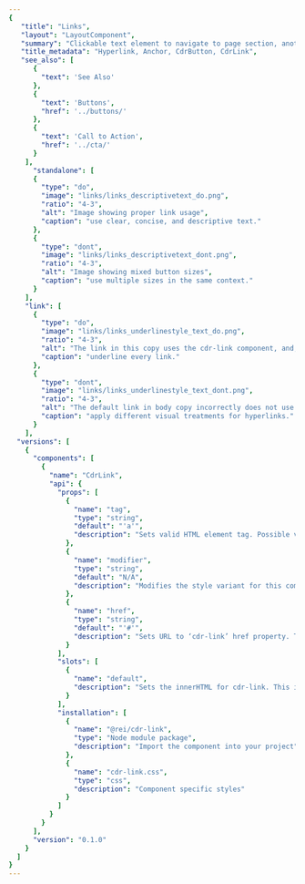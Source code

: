 ```yaml
---
{
   "title": "Links",
   "layout": "LayoutComponent",
   "summary": "Clickable text element to navigate to page section, another page or open an overlaid window such as modal dialog or popover",
   "title_metadata": "Hyperlink, Anchor, CdrButton, CdrLink",
   "see_also": [
      {
        "text": 'See Also'
      },
      {
        "text": 'Buttons',
        "href": '../buttons/'
      },
      {
        "text": 'Call to Action',
        "href": '../cta/'
      }
    ],
	  "standalone": [
      {
        "type": "do",
        "image": "links/links_descriptivetext_do.png",
        "ratio": "4-3",
        "alt": "Image showing proper link usage",
        "caption": "use clear, concise, and descriptive text."
      },
      {
        "type": "dont",
        "image": "links/links_descriptivetext_dont.png",
        "ratio": "4-3",
        "alt": "Image showing mixed button sizes",
        "caption": "use multiple sizes in the same context."
      }
    ],
    "link": [
      {
        "type": "do",
        "image": "links/links_underlinestyle_text_do.png",
        "ratio": "4-3",
        "alt": "The link in this copy uses the cdr-link component, and, so correctly uses an underline",
        "caption": "underline every link."
      },
      {
        "type": "dont",
        "image": "links/links_underlinestyle_text_dont.png",
        "ratio": "4-3",
        "alt": "The default link in body copy incorrectly does not use an underline",
        "caption": "apply different visual treatments for hyperlinks."
      }
    ],
  "versions": [
    {
      "components": [
        {
          "name": "CdrLink",
          "api": {
            "props": [
              {
                "name": "tag",
                "type": "string",
                "default": "'a'",
                "description": "Sets valid HTML element tag. Possible values: {  ‘a’  |  ‘button’  }"
              },
              {
                "name": "modifier",
                "type": "string",
                "default": "N/A",
                "description": "Modifies the style variant for this component. Possible values: {  ‘standalone’  }"
              },
              {
                "name": "href",
                "type": "string",
                "default": "'#'",
                "description": "Sets URL to ‘cdr-link’ href property. The tag prop requires value of <a>"
              }
            ],
            "slots": [
              {
                "name": "default",
                "description": "Sets the innerHTML for cdr-link. This includes text and html markup for icons"
              }
            ],
            "installation": [
              {
                "name": "@rei/cdr-link",
                "type": "Node module package",
                "description": "Import the component into your project"
              },
              { 
                "name": "cdr-link.css", 
                "type": "css", 
                "description": "Component specific styles" 
              }
            ]
          }
        }
      ],
      "version": "0.1.0"
    }
  ]
}
---
```


<cdr-doc-tabs>
<template slot="Overview">
<cdr-doc-table-of-contents-shell>

## Default

Display within body copy for articles, hub cards, footer, or recommendations.

<cdr-doc-example-code-pair :background-toggle="false" :codeMaxHeight= false repository-href="https://github.com/rei/rei-cedar/tree/18.07.1/src/components/link" sandbox-href="https://codesandbox.io/s/jnv1rko1z9" >

```html
<cdr-text>
  If you spend much time in the great outdoors,
  you’re likely to hear the phrase “Leave No Trace”
  as often as you hear
  "<cdr-link
    href="https://www.rei.com/learn/expert-advice/ten-essentials.html">
      the Ten Essentials
  </cdr-link>".
  What does it mean? Simply put, it’s the best practices 
  we should follow to enjoy and protect our natural spaces.
</cdr-text>
```

</cdr-doc-example-code-pair>

## Standalone

Display independently with a call to action. Some examples are for finding a store, or viewing related products.

<cdr-doc-example-code-pair repository-href="https://github.com/rei/rei-cedar/tree/18.07.1/src/components/link" sandbox-href="https://codesandbox.io/s/jnv1rko1z9">

```html
  <cdr-link href="https://www.rei.com" modifier="standalone">
    View all REI Co-op Backpacking Tents
  </cdr-link>
```

</cdr-doc-example-code-pair>

## Icon on left

Display standalone link with icon on left.

<cdr-doc-example-code-pair :codeMaxHeight= false repository-href="https://github.com/rei/rei-cedar/tree/18.07.1/src/components/link" sandbox-href="https://codesandbox.io/s/jnv1rko1z9">

```html
  <div>
    <cdr-icon-sprite />
    <cdr-link tag="button" modifier="standalone">
      <!-- Using the sprite -->
      <cdr-icon
          use="#shipping"
          modifier="inherit-color"
          class="cdr-inline-left--sm"
      />
      This item ships for FREE!
    </cdr-link>
  </div>
```

</cdr-doc-example-code-pair>

## Icon on right

Display standalone link with icon on right.

<cdr-doc-example-code-pair :codeMaxHeight= false repository-href="https://github.com/rei/rei-cedar/tree/18.07.1/src/components/link" sandbox-href="https://codesandbox.io/s/jnv1rko1z9">

```html
  <div>
    <cdr-icon-sprite />
      <cdr-link modifier="standalone">
        Visit site
        <!-- Using the sprite -->
        <cdr-icon
            use="#external-link"
            modifier="inherit-color"
            class="cdr-inline-right--sm"/>
      </cdr-link>
  </div>
```

</cdr-doc-example-code-pair>

## Accessibility

To ensure that usage of this component complies with accessibility guidelines:

- Always use a `<button>` element for the `tag` prop when there is no `href` attribute that can be applied to the link. Examples are:
  - Toggling a display to full screen
  - Opening a modal window
  - Triggering a popup menu
  - Playing media content
- Always use the default `<a>` element for a link when the link will navigate the user to the location specified by the `href` attribute
- Avoid using only “click here” or “start here” but if screen space for text is minimal:
  - Provide text that can be read by screen readers
  - Use an inline element for hidden text with the 'cdr-sr-only' class

```vue
  <cdr-link>
    Start here <span class="cdr-sr-only">for help finding the proper sleeping bag </span>
  </cdr-link>
```

- Ensure assistive technology can find all links on a page:
  - Always provide a `href` attribute. Empty `href` attributes are not considered true links
  - Ensure that each link can be accessed via the keyboard, don’t manipulate the default tab index
  - When using images as links, the `<alt>` attribute acts as the link text. Describe the action or hyperlink that the image represents

<br/>

This component has compliance with following WebAIM’s accessibility guidelines:

- Using text color with a Level AA contrast ratio of 4.5:1 contrast between the text color and the background but only when displayed on light backgrounds

</cdr-doc-table-of-contents-shell>
</template>

<template slot="Design Guidelines">
<cdr-doc-table-of-contents-shell>

## Use when

- Navigating to another page or a different portion of the same page

### Don’t use when

- Navigating a user from promotional or campaign content. Instead, use [Call to Action](../cta/)

## Foundations

- Link styles are adapted based on context, such as for links included in the [Breadcrumb](../breadcrumb/), Menus and Navigation
- There are 2 basic link styles, default and standalone: 
  - Use the default link when the link is near a body of text or in appears in a body of text.
  - Use the standalone link when there is separation from a body of text.

## Content

Use link labels that describe the link’s destination when clicked or tapped:

- Keep link text concise.  Restrict link text length to a maximum of 100 characters
- Use descriptive text for links, so user knows where they are going. Avoid using “click here” or “start here” or “link”
- If screen space for text is minimal and text is only “Learn more”:
  - Provide `<alt>` text that can be read by screen readers
  - For example, if the link text is “Learn more”, then the `<alt>` text could be “Learn more about pick up in store”
- Don’t capitalize links. Some screen readers read capitalized text letter-by-letter. Instead, use sentence case
- Restrict the number of text links on a page. Screen reader will read all the links on a page

## Behavior

### Choosing a Button or Link

When making decisions about using this component styled as a link or a button, consider the following:

| **Links**                                                                                           | **Buttons**                                                                          |
| --------------------------------------------------------------------------------------------------- | ------------------------------------------------------------------------------------ |
| Answers the question, "Where can I go"                                                              | Answers the question, "What can I do"                                                |
| Search engine crawlers can follow anchors for links (`<a>`)                                         | Search engine crawlers **cannot** follow links that are submitted by input or button |
| Default keyboard behavior is triggered using the **enter** key                                          | Default keyboard behavior is triggered using the **space** or **enter** key                  |
| **Cannot be disabled** like buttons but can be made inert with tabindex="-1" and aria-hidden="true" | Can be disabled with disabled attribute                                              |

<br />

Apply the following use cases when deciding when to use links as anchors or buttons:

| Links                                 	| Buttons                           	|
|---------------------------------------	|-----------------------------------	|
| Navigating user to a new page or view 	| Toggling a display to full screen 	|
| Changing the URL                      	| Opening a modal window            	|
| Causing a browser redraw/refresh      	| Triggering a popup menu           	|
| Supporting internal page jumps        	| Playing media content             	|
### Do / Don’t

<do-dont :examples="$page.frontmatter.standalone" />

<do-dont :examples="$page.frontmatter.link" />

## Resources

WebAIM: Links and Hypertext [Introduction to Links and Hypertext](https://webaim.org/techniques/hypertext/)

</cdr-doc-table-of-contents-shell>
</template>

<template slot="API">
<cdr-doc-table-of-contents-shell>

## Props

<cdr-doc-api type="prop" :api-data="$page.frontmatter.versions[0].components[0].api.props" />

## Slots

<cdr-doc-api type="slot" :api-data="$page.frontmatter.versions[0].components[0].api.slots" />

## Installation

Resources are available within the [CdrLink package](https://www.npmjs.com/package/@rei/cdr-link):

- Component: `@rei/cdr-link`
- Component styles: `cdr-link.css`

<br/>

To incorporate the required assets for a component, use the following steps:

### 1. Install using NPM

Install the CdrLink package using `npm` in your terminal:

_Terminal_

```bash
npm i -S @rei/cdr-link
```

### 2. Import dependencies

_main.js_

```javascript
// import your required CSS.
import "@rei/cdr-link/dist/cdr-link.css";

// If your link will display an icon ensure you also include the icon’s CSS file.
import "@rei/cdr-link/dist/cdr-icon.css";
```

### 3. Add component to a template

_local.vue_

```vue
<template>
...
    <cdr-link href="rei.com">Ten Essentials.</cdr-link>
...
</template>

<script>
import { CdrLink } from '@rei/cdr-link';
export default {
  ...
  components: {
     CdrLink  
  }
}
</script>
```

## Usage

By default, the component renders using an anchor element and requires an `href` attribute or tag to render a valid accessible link.

```vue
  <cdr-link href="http://rei.com">
    Visit REI
  </cdr-link>
```

Use the tag prop to render the link as a `<button>` element that presents a link appearance without an `href` attribute.

```vue
  <cdr-link tag="button">
    Show Details
  </cdr-link>
```

### Style Modifier

Following variants are available to the `cdr-link` modifier attribute: 

| Value | Description            |
|:------|:--------------------------------------------------------------|
| 'standalone'  | Change visual presentation by removing the underline for the normal state. Intended to be use for an independent call to action to expand content, remove filters, or provide additional information |


</cdr-doc-table-of-contents-shell>
</template>

<template slot="History">

## 1.0.0

- Displays as an inline or standalone variant
- Renders using an anchor or button element
- Includes a property to allow the `cdr-icon` fill color to inherit the link color value
- Supports `cdr-icon` to display on left, on right, or, both. 
- Git commit reference [9d404f4](https://github.com/rei/rei-cedar/commit/9d404f4)

</template>
</cdr-doc-tabs>

